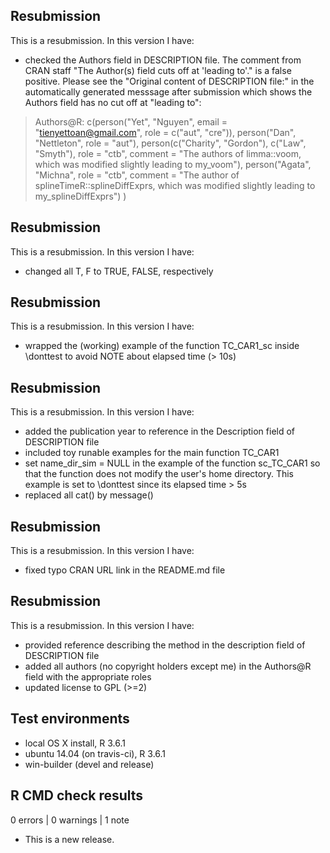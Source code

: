 ## Resubmission
This is a resubmission. In this version I have:
* checked the Authors field in DESCRIPTION file. The comment from CRAN staff "The Author(s) field cuts off at 'leading to'."
is a false positive. Please see the "Original content of DESCRIPTION file:"
 in the automatically generated messsage after submission which shows the Authors field has no cut off at "leading to":

> Authors@R: c(person("Yet", "Nguyen", email = "tienyettoan@gmail.com", role = c("aut", "cre")),
>      person("Dan", "Nettleton",  role = "aut"),
>      person(c("Charity", "Gordon"), c("Law", "Smyth"), role = "ctb",
>      comment = "The authors of limma::voom, which was modified slightly leading to my_voom"),
>      person("Agata", "Michna", role = "ctb",
>      comment = "The author of splineTimeR::splineDiffExprs, which was modified slightly leading to my_splineDiffExprs")
>      )


## Resubmission
This is a resubmission. In this version I have:
* changed all T, F  to TRUE, FALSE, respectively

## Resubmission
This is a resubmission. In this version I have:
* wrapped the (working) example of the function TC_CAR1_sc inside \donttest
  to avoid NOTE about elapsed time (> 10s)

## Resubmission
This is a resubmission. In this version I have:
* added the publication year to reference in the Description field of DESCRIPTION file
* included toy runable examples for the main function TC_CAR1
* set name_dir_sim = NULL in the example of the function sc_TC_CAR1 
  so that the function does not modify the user's home directory. 
  This example is set to \donttest since its elapsed time > 5s
* replaced all cat() by message()


## Resubmission
This is a resubmission. In this version I have:
* fixed typo CRAN URL link in the README.md file

## Resubmission
This is a resubmission. In this version I have:

* provided reference describing the method in the description field of DESCRIPTION file
* added all authors (no copyright holders except me) in the Authors@R field with the appropriate roles
* updated license to GPL (>=2)

## Test environments
* local OS X install, R 3.6.1
* ubuntu 14.04 (on travis-ci), R 3.6.1
* win-builder (devel and release)

## R CMD check results

0 errors | 0 warnings | 1 note

* This is a new release.
